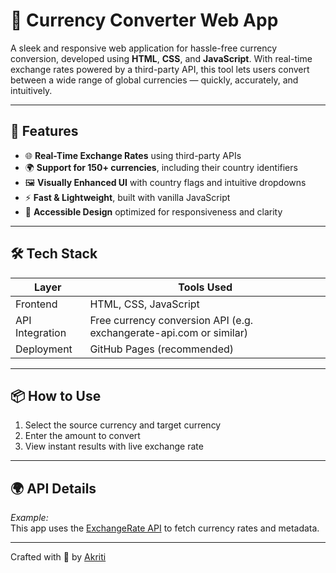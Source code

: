 # 💱 Currency Converter Web App

A sleek and responsive web application for hassle-free currency conversion, developed using **HTML**, **CSS**, and **JavaScript**. With real-time exchange rates powered by a third-party API, this tool lets users convert between a wide range of global currencies — quickly, accurately, and intuitively.

---

## 🚀 Features

- 🌐 **Real-Time Exchange Rates** using third-party APIs  
- 🌍 **Support for 150+ currencies**, including their country identifiers  
- 🖼️ **Visually Enhanced UI** with country flags and intuitive dropdowns  
- ⚡ **Fast & Lightweight**, built with vanilla JavaScript  
- 🎯 **Accessible Design** optimized for responsiveness and clarity

---

## 🛠️ Tech Stack

| Layer         | Tools Used                      |
|---------------|----------------------------------|
| Frontend      | HTML, CSS, JavaScript            |
| API Integration | Free currency conversion API (e.g. exchangerate-api.com or similar) |
| Deployment    | GitHub Pages (recommended)       |

---

## 📦 How to Use

1. Select the source currency and target currency
2. Enter the amount to convert
3. View instant results with live exchange rate

---

## 🌍 API Details

_Example:_  
This app uses the [ExchangeRate API](https://cdn.jsdelivr.net/npm/@fawazahmed0/currency-api@latest/v1/currencies) to fetch currency rates and metadata.

---

Crafted with 🤍 by [Akriti](https://www.linkedin.com/in/akriti-kumari-116a03251/)  
